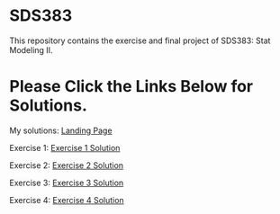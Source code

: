 # SDS383
This repository contains the exercise and final project of SDS383: Stat Modeling II.
# Please Click the Links Below for Solutions. 

My solutions:
[Landing Page](https://qiaohuilin.github.io/SDS383/index.html)

Exercise 1:
[Exercise 1 Solution](https://qiaohuilin.github.io/SDS383/Exercise/Exercise_1.html)

Exercise 2:
[Exercise 2 Solution](https://qiaohuilin.github.io/SDS383/Exercise/Exercise_2.html)

Exercise 3:
[Exercise 3 Solution](https://qiaohuilin.github.io/SDS383/Exercise/Exercise_3.html)

Exercise 4:
[Exercise 4 Solution](https://qiaohuilin.github.io/SDS383/Exercise/Exercise_4.html)
